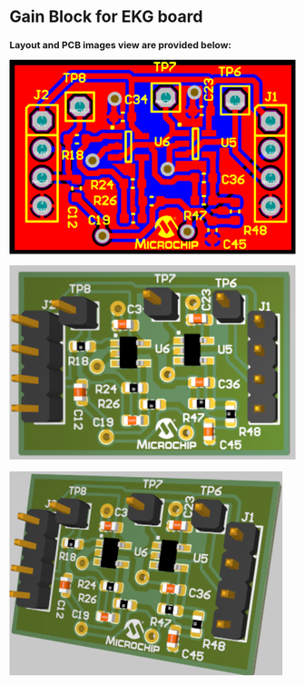 # Gain Block for EKG board


<h3>Layout and PCB images view are provided below: 

![Layout Image](Layout.png)  <br>

![PCB View Image](pcb.png)  <br>

![PCB View Image](pcb1.png)  <br>
